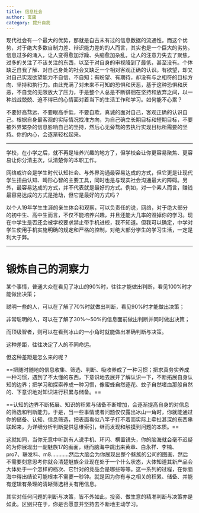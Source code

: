 ```yaml
---
title: 信息社会
author: 寓庸
category: 提升自我
---
```

现代社会有一个最大的优势，那就是自古未有过的信息数据的流通性。而这个优势，对于绝大多数自制力差、辩识能力差的的人而言，其实也是一个巨大的劣势。信息过多的涌入，让人变得愈加浮躁、头脑愈加杂乱，让人的注意力失去了聚焦，过多的关注了不该关注的东西，以至于对自身的审视降到了最低，甚至没有。个体缺乏自我了解、对自己身处的社会又缺乏一个相对客观正确的认识。有欲望，却又对自己实现欲望能力不自信、不自知；有盼望、有期待，却没有与之相符的目标方向、坚持和执行力。由此充满了对未来不可知的恐惧和厌恶，基于这种恐惧和厌恶，不自觉的无限放大了压力，于是整个人总是不断徘徊在坚持和放弃之间，以一种战战兢兢、迫不得已的心情面对着当下的生活工作和学习。如何能不心累？  

不要好高骛远、不要眼高手低，不要自欺，真诚的面对自己，客观正确的认识自己。根据自身最客观的实际情况找准方向，为自己确立长期目标和短期目标，不要被外界繁杂的信息影响自己的坚持，然后心无旁骛的去执行实现目标所需要的坚持。你的内心，会逐渐轻松起来。

---
 
学校，在小学之后，就不再是培养兴趣的地方了，但学校会让你更容易聚焦、更容易让你分清主次，认清楚你的本职工作。 

网络或许会是学生时代认知社会、与外界沟通最容易达成的方式，但它更是让现代学生扭曲认知、畸形心智的主要工具，同时也是与现实社会沟通最大的障碍。另外，最容易达成的方式，并不代表就是最好的方式。例如，对一个素人而言，赚钱最容易达成的方式是抢劫，但它是最好的方式吗？

以个人19年学生生涯的亲生体会和观察，可以负责任的说，网络，对于绝大部分的初中生、高中生而言，不仅不能培养兴趣，并且还能大几率的毁掉你的学习。现在中学生是否还会被学校要求禁止带手机进校，我不知道。但我可以确定，中学对学生使用手机实施明确的规定和严格的控制，对绝大部分学生的学习生活，一定是利大于弊。

 ---
# 锻炼自己的洞察力

某个事情，普通大众在看见了冰山的90%时，往往才能做出判断，看见100%时才能做出决策；

聪明一些的人，可以在了解了70%时就做出判断，看见90%时才能做出决策；

非常聪明的人，可以在了解了30%～50%的信息面前做出判断并同时做出决策；

而顶级智者，则可以在看到冰山的一小角时就能做出准确判断与决策。

这种差距，往往决定了人的不同命运。

但这种差距是怎么来的呢？

==把随时随地的信息收集、筛选、判断、吸收养成了一种习惯；把求真务实养成一种习惯，遇到了不太懂的东西，下意识地去展开了解认识一下，不断拓展自身认知的边界；把学习和探索养成一种习惯，像蜜蜂自然逐花、蚊子自然嗜血那般自然的、下意识地对知识进行积累与储备。==

==认知的边界不断拓展、知识的积累与储备不断增加，会逐渐提高自身的对信息的筛选和判断能力。于是，当一些事情或者问题仅仅露出冰山一角时，你就能通过你的储备、认知、信息筛选，把表面看似八竿子打不着而实际上牵扯甚深的东西串联起来，为详细分析判断提供思维索引，继而发现和触摸到问题的本质。==

这就如同，当你无意中听到有人说手机、环闪、横置镜头，你的脑海就会毫不迟疑的为你展现出一副魅族17的画面，继而脑海中跳出来黄章、白永祥、李楠、pro7、联发科、m8…………然后大脑会为你展现出整个魅族的公司的图画，然后不需要刻意思考你就会清楚魅族企业现在处于一个什么状态，大体知道其新产品会大体处于一个怎样的档次、它针对的竞品会是哪些等等。这一系列的过程，在你脑海中得出结论可能根本不需要一秒钟。就是因为你有与之相关的积累、储备、并能有逻辑有条理的清晰筛选相关有用信息。

其实对任何问题的判断与决策，皆不外如此，投资、做生意的精准判断与决策亦是如此。区别只在于，你是否愿意并坚持去不断地主动学习。
 